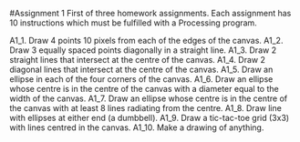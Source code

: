 #Assignment 1
First of three homework assignments. Each assignment has 10 instructions which must be fulfilled with a Processing program.

A1_1. Draw 4 points 10 pixels from each of the edges of the canvas.
A1_2. Draw 3 equally spaced points diagonally in a straight line.
A1_3. Draw 2 straight lines that intersect at the centre of the canvas.
A1_4. Draw 2 diagonal lines that intersect at the centre of the canvas.
A1_5. Draw an ellipse in each of the four corners of the canvas.
A1_6. Draw an ellipse whose centre is in the centre of the canvas with a diameter equal to the width of the canvas.
A1_7. Draw an ellipse whose centre is in the centre of the canvas with at least 8 lines radiating from the centre.
A1_8. Draw line with ellipses at either end (a dumbbell).
A1_9. Draw a tic-tac-toe grid (3x3) with lines centred in the canvas.
A1_10. Make a drawing of anything.
